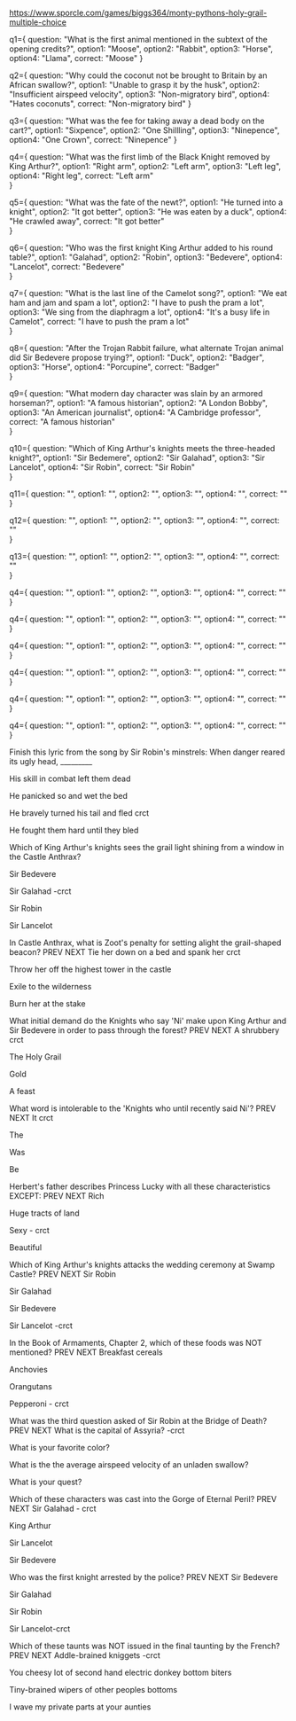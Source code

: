 https://www.sporcle.com/games/biggs364/monty-pythons-holy-grail-multiple-choice

q1={
question: "What is the first animal mentioned in the subtext of the opening credits?",
option1: "Moose",
option2: "Rabbit",
option3: "Horse",
option4: "Llama",
correct: "Moose"
}

q2={
question: "Why could the coconut not be brought to Britain by an African swallow?",
option1: "Unable to grasp it by the husk",
option2: "Insufficient airspeed velocity",
option3: "Non-migratory bird",
option4: "Hates coconuts",
correct: "Non-migratory bird"
}

q3={
question: "What was the fee for taking away a dead body on the cart?",
option1: "Sixpence",
option2: "One Shillling",
option3: "Ninepence",
option4: "One Crown",
correct: "Ninepence"
}


q4={
question: "What was the first limb of the Black Knight removed by King Arthur?",
option1: "Right arm",
option2: "Left arm",
option3: "Left leg",
option4: "Right leg",
correct: "Left arm"  
}

 
q5={
question: "What was the fate of the newt?",
option1: "He turned into a knight",
option2: "It got better",
option3: "He was eaten by a duck",
option4: "He crawled away",
correct: "It got better"  
}

q6={
question: "Who was the first knight King Arthur added to his round table?",
option1: "Galahad",
option2: "Robin",
option3: "Bedevere",
option4: "Lancelot",
correct: "Bedevere"  
}

q7={
question: "What is the last line of the Camelot song?",
option1: "We eat ham and jam and spam a lot",
option2: "I have to push the pram a lot",
option3: "We sing from the diaphragm a lot",
option4: "It's a busy life in Camelot",
correct: "I have to push the pram a lot"  
}

q8={
question: "After the Trojan Rabbit failure, what alternate Trojan animal did Sir Bedevere propose trying?",
option1: "Duck",
option2: "Badger",
option3: "Horse",
option4: "Porcupine",
correct: "Badger"  
}

q9={
question: "What modern day character was slain by an armored horseman?",
option1: "A famous historian",
option2: "A London Bobby",
option3: "An American journalist",
option4: "A Cambridge professor",
correct: "A famous historian"  
}

q10={
question: "Which of King Arthur's knights meets the three-headed knight?",
option1: "Sir Bedemere",
option2: "Sir Galahad",
option3: "Sir Lancelot",
option4: "Sir Robin",
correct: "Sir Robin"  
}

q11={
question: "",
option1: "",
option2: "",
option3: "",
option4: "",
correct: ""  
}

q12={
question: "",
option1: "",
option2: "",
option3: "",
option4: "",
correct: ""  
}

q13={
question: "",
option1: "",
option2: "",
option3: "",
option4: "",
correct: ""  
}

q4={
question: "",
option1: "",
option2: "",
option3: "",
option4: "",
correct: ""  
}

q4={
question: "",
option1: "",
option2: "",
option3: "",
option4: "",
correct: ""  
}

q4={
question: "",
option1: "",
option2: "",
option3: "",
option4: "",
correct: ""  
}

q4={
question: "",
option1: "",
option2: "",
option3: "",
option4: "",
correct: ""  
}

q4={
question: "",
option1: "",
option2: "",
option3: "",
option4: "",
correct: ""  
}

q4={
question: "",
option1: "",
option2: "",
option3: "",
option4: "",
correct: ""  
}

















Finish this lyric from the song by Sir Robin's minstrels:
When danger reared its ugly head, _________

His skill in combat left them dead
 
He panicked so and wet the bed
 
He bravely turned his tail and fled crct 

He fought them hard until they bled

Which of King Arthur's knights sees the grail light shining from a window in the Castle Anthrax?
 


Sir Bedevere
 
Sir Galahad -crct 
 
Sir Robin
 
Sir Lancelot

In Castle Anthrax, what is Zoot's penalty for setting alight the grail-shaped beacon?
PREV NEXT
Tie her down on a bed and spank her crct 
 
Throw her off the highest tower in the castle
 
Exile to the wilderness
 
Burn her at the stake

What initial demand do the Knights who say 'Ni' make upon King Arthur and Sir Bedevere in order to pass through the forest?
PREV NEXT
A shrubbery crct 
 
The Holy Grail
 
Gold
 
A feast

What word is intolerable to the 'Knights who until recently said Ni'?
PREV NEXT
It crct 
 
The
 
Was
 
Be

Herbert's father describes Princess Lucky with all these characteristics EXCEPT:
PREV NEXT
Rich
 
Huge tracts of land
 
Sexy - crct 
 
Beautiful

Which of King Arthur's knights attacks the wedding ceremony at Swamp Castle?
PREV NEXT
Sir Robin
 
Sir Galahad
 
Sir Bedevere
 
Sir Lancelot -crct 

In the Book of Armaments, Chapter 2, which of these foods was NOT mentioned?
PREV NEXT
Breakfast cereals
 
Anchovies
 
Orangutans
 
Pepperoni - crct 

What was the third question asked of Sir Robin at the Bridge of Death?
PREV NEXT
What is the capital of Assyria? -crct 
 
What is your favorite color?
 
What is the the average airspeed velocity of an unladen swallow?
 
What is your quest?

Which of these characters was cast into the Gorge of Eternal Peril?
PREV NEXT
Sir Galahad - crct 
 
King Arthur
 
Sir Lancelot
 
Sir Bedevere

Who was the first knight arrested by the police?
PREV NEXT
Sir Bedevere
 
Sir Galahad
 
Sir Robin
 
Sir Lancelot-crct 

Which of these taunts was NOT issued in the final taunting by the French?
PREV NEXT
Addle-brained kniggets -crct 
 
You cheesy lot of second hand electric donkey bottom biters
 
Tiny-brained wipers of other peoples bottoms
 
I wave my private parts at your aunties